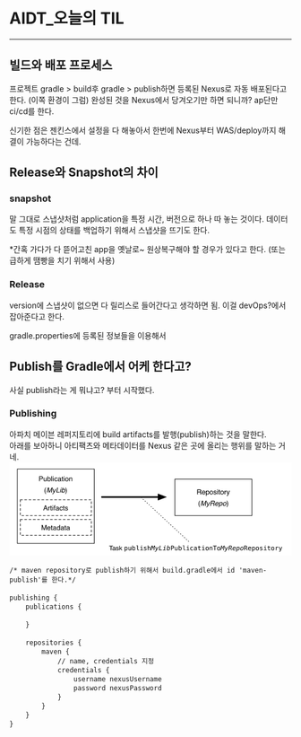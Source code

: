 # AIDT_오늘의 TIL

--- 

## 빌드와 배포 프로세스 
프로젝트 gradle > build후 gradle > publish하면 등록된 Nexus로 자동 배포된다고 한다. (이쪽 환경이 그럼)
완성된 것을 Nexus에서 당겨오기만 하면 되니까? ap단만 ci/cd를 한다. 

신기한 점은 젠킨스에서 설정을 다 해놓아서 한번에 Nexus부터 WAS/deploy까지 해결이 가능하다는 건데. 

## Release와 Snapshot의 차이 
### snapshot
말 그대로 스냅샷처럼 application을 특정 시간, 버전으로 하나 따 놓는 것이다. 
데이터도 특정 시점의 상태를 백업하기 위해서 스냅샷을 뜨기도 한다.

*간혹 가다가 다 뜯어고친 app을 옛날로~ 원상복구해야 할 경우가 있다고 한다. (또는 급하게 땜빵을 치기 위해서 사용)

### Release 
version에 스냅샷이 없으면 다 릴리스로 들어간다고 생각하면 됨. 이걸 devOps?에서 잡아준다고 한다. 


gradle.properties에 등록된 정보들을 이용해서 

## Publish를 Gradle에서 어케 한다고? 
사실 publish라는 게 뭐냐고? 부터 시작했다. 

### Publishing 
아파치 메이븐 레퍼지토리에 build artifacts를 발행(publish)하는 것을 말한다. <br />
아래를 보아하니 아티팩츠와 메타데이터를 Nexus 같은 곳에 올리는 행위를 말하는 거네. 
![img.png](img.png)
```properties
/* maven repository로 publish하기 위해서 build.gradle에서 id 'maven-publish'를 한다.*/ 

publishing { 
	publications {

	}

	repositories {
		maven {
			// name, credentials 지정
			credentials {
				username nexusUsername
				password nexusPassword
			}
		}
	}
}
```